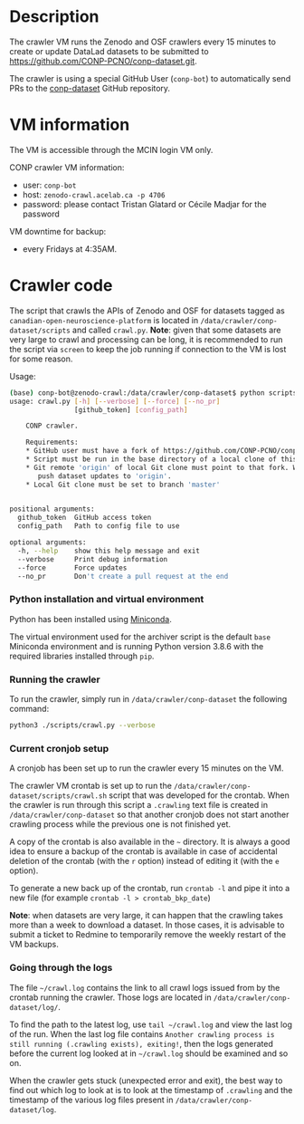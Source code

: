 # Description

The crawler VM runs the Zenodo and OSF crawlers every 15 minutes to create or update DataLad
datasets to be submitted to https://github.com/CONP-PCNO/conp-dataset.git.

The crawler is using a special GitHub User (`conp-bot`) to automatically send PRs to the 
[conp-dataset](https://github.com/CONP-PCNO/conp-dataset.git) GitHub repository.

# VM information

The VM is accessible through the MCIN login VM only.

CONP crawler VM information:
- user: `conp-bot`
- host: `zenodo-crawl.acelab.ca -p 4706`
- password: please contact Tristan Glatard or Cécile Madjar for the password

VM downtime for backup: 
- every Fridays at 4:35AM.


# Crawler code

The script that crawls the APIs of Zenodo and OSF for datasets tagged as `canadian-open-neuroscience-platform`
is located in `/data/crawler/conp-dataset/scripts` and called `crawl.py`.
**Note**: given that some datasets are very large to crawl and processing can be long, it is recommended to run
the script via `screen` to keep the job running if connection to the VM is lost for some reason.

Usage:
```bash
(base) conp-bot@zenodo-crawl:/data/crawler/conp-dataset$ python scripts/crawl.py -h
usage: crawl.py [-h] [--verbose] [--force] [--no_pr]
                [github_token] [config_path]

    CONP crawler.

    Requirements:
    * GitHub user must have a fork of https://github.com/CONP-PCNO/conp-dataset
    * Script must be run in the base directory of a local clone of this fork
    * Git remote 'origin' of local Git clone must point to that fork. Warning: this script will
       push dataset updates to 'origin'.
    * Local Git clone must be set to branch 'master'
    

positional arguments:
  github_token  GitHub access token
  config_path   Path to config file to use

optional arguments:
  -h, --help    show this help message and exit
  --verbose     Print debug information
  --force       Force updates
  --no_pr       Don't create a pull request at the end
```

### Python installation and virtual environment

Python has been installed using [Miniconda](https://docs.conda.io/en/latest/miniconda.html). 

The virtual environment used for the archiver script is the default `base` Miniconda environment and is running 
Python version 3.8.6 with the required libraries installed through `pip`.

### Running the crawler

To run the crawler, simply run in `/data/crawler/conp-dataset` the following command:

```bash
python3 ./scripts/crawl.py --verbose
```

### Current cronjob setup

A cronjob has been set up to run the crawler every 15 minutes on the VM.

The crawler VM crontab is set up to run the `/data/crawler/conp-dataset/scripts/crawl.sh` script that was 
developed for the crontab. When the crawler is run through this script a `.crawling` text file is created 
in `/data/crawler/conp-dataset` so that another cronjob does not start another crawling process while the 
previous one is not finished yet.

A copy of the crontab is also available in the `~` directory. It is always a good idea to ensure a 
backup of the crontab is available in case of accidental deletion of the crontab (with the `r` option) instead 
of editing it (with the `e` option).

To generate a new back up of the crontab, run `crontab -l` and pipe it into a new file (for example
`crontab -l > crontab_bkp_date`)

**Note**: when datasets are very large, it can happen that the crawling takes more than a week to download
a dataset. In those cases, it is advisable to submit a ticket to Redmine to temporarily remove the weekly 
restart of the VM backups.


### Going through the logs

The file `~/crawl.log` contains the link to all crawl logs issued from by the crontab running the crawler.
Those logs are located in `/data/crawler/conp-dataset/log/`.

To find the path to the latest log, use `tail ~/crawl.log` and view the last log of the run. 
When the last log file contains `Another crawling process is still running (.crawling exists), exiting!`,
then the logs generated before the current log looked at in `~/crawl.log` should be examined and so on.

When the crawler gets stuck (unexpected error and exit), the best way to find out which log to look at
is to look at the timestamp of `.crawling` and the timestamp of the various log files present in 
`/data/crawler/conp-dataset/log`.
